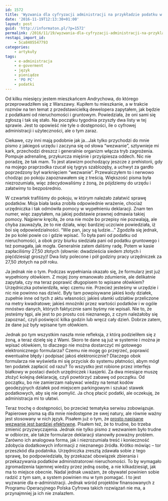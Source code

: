 ```yaml
---
id: 1572
title: 'Wyzwania dla cyfryzacji administracji na przykładzie podatku w wysokości 27,5 złotych'
date: '2016-11-19T12:13:30+01:00'
layout: post
guid: 'http://informaton.pl/?p=1572'
permalink: /2016/11/19/wyzwania-dla-cyfryzacji-administracji-na-przykladzie-podatku-w-wysokosci-275-zlotych/
restapi_import_id:
    - 5ca8405547793
categories:
    - artykuły
tags:
    - e-administracja
    - e-goverment
    - język
    - pieniądze
    - 'PO PC'
    - podatki
---
```


Od kilku miesięcy jestem mieszkańcem Andrychowa, do którego przeprowadziłem się z Warszawy. Kupiłem tu mieszkanie, a w trakcie rozmów na ten temat z przedstawicielką dewelopera zapytałem, jak będzie z podatkami od nieruchomości i gruntowym. Powiedziała, że oni sami się zgłoszą i tak się stało. Na początku tygodnia przyszły dwa listy w tej sprawie. Jest to opowieść nie tyle o dostępności, ile o cyfrowej administracji i użyteczności, ale o tym zaraz.

Ciekawe, czy inni mają podobnie jak ja…Jak tylko przychodzi do mnie pismo z jakiegoś urzędu i zaczyna się od słowa “wezwanie”, sztywnieje mi kark, przechodzi dreszcz i generalnie organizm włącza tryb zagrożenia. Pompuje adrenalinę, przykurcza mięśnie i przyśpiesza oddech. Nic nie poradzę, że tak mam. To jest atawizm pochodzący jeszcze z prehistorii, gdy na mojego praprzodka rzucał się tygrys szablozęby, a uchwyt za gardło poprzedzony był warknięciem “wezwanie”. Przewalczyłem to i nerwowo chodząc po pokoju zapoznawałem się z treścią. Większość pisma była niezrozumiała, więc zdecydowaliśmy z żoną, że pójdziemy do urzędu i załatwimy to bezpośrednio.

W czwartek trafiliśmy do pokoju, w którym należało załatwić sprawę podatków. Moja biała laska zrobiła odpowiednie wrażenie, chociaż urzędniczka i tak odmówiła pomocy w wypełnieniu deklaracji. Znam ten numer, więc zapytałem, na jakiej podstawie prawnej odmawia takiej pomocy. Najpierw kręciła, że ona nie może bo przepisy nie pozwalają, ale chyba zauważyła, że to nie działa, więc bardziej uczciwie powiedziała, iż boi się odpowiedzialności. “Wie pan, jacy są ludzie…” Zgodziła się jednak, że po kolei powie co i gdzie wpisać. To była pani od podatku od nieruchomości, a obok przy biurku siedziała pani od podatku gruntowego i też pomagała, jak mogła. Generalnie zatem daliśmy radę. Potem w kasie zapłaciliśmy 27,50 złotych (słownie: dwadzieścia siedem złotych i pięćdziesiąt groszy)! Dwa listy polecone i pół godziny pracy urzędniczek za 27,50 złotych na pół roku.

Ja jednak nie o tym. Podczas wypełniania okazało się, że formularz jest już wypełniony ołówkiem. Z mojej żony emanowało zdumienie, ale delikatnie zapytała, czy ma teraz poprawić długopisem to wpisane ołówkiem? Urzędniczka potwierdziła, więc czemu nie. Przecież jesteśmy w urzędzie i nic nie powinno nas dziwić. Były tam powpisywane jakieś kody działek, zupełnie inne od tych z aktu własności; jakieś ułamki udziałów przeliczone na metry kwadratowe; jakieś mnożniki przez wartości podatków i w ogóle mnóstwo danych, których faktycznie sami byśmy nie wpisali. Nie to, że jesteśmy tępi, ale jest to po prostu coś nieznanego, z czym należałoby się zapoznać, czyli poświęcić kilka godzin lub wręcz cały dzień. Dobrze zatem, że dane już były wpisane tym ołówkiem.

Jednak po tym wszystkim naszła mnie refleksja, z którą podzieliłem się z żoną, a teraz dzielę się z Wami. Skoro te dane są już w systemie i można je wpisać ołówkiem, to dlaczego nie można dostarczyć mi gotowego elektronicznego formularza? Czemu nie mogę go przejrzeć, poprawić ewentualne błędy i podpisać jakoś elektronicznie? Dlaczego obok formularza nie wyświetla mi się przycisk do systemu płatności, abym mógł ten podatek zapłacić od razu? To wszystko jest robione przez interfejs białkowy w postaci dwóch urzędniczek i kasjerki. Za dwa miesiące muszę złożyć kolejną deklarację, czyli powtórzyć zabawę od początku. Od początku, bo nie zamierzam nabywać wiedzy na temat kodów geodezyjnych działek pod miejscem parkingowym i szukać stawek podatkowych, aby się nie pomylić. Ja chcę płacić podatki, ale oczekuję, że administracja mi to ułatwi.

Teraz trochę o dostępności, bo przecież tematyka serwisu zobowiązuje. Papierowe pisma są dla mnie niedostępne ze swej natury, ale równie ważny jest stosowany w nich język. Pisałem już o tym, że [prosto napisane wezwanie jest bardziej efektywne](http://informaton.pl/artykuly/urzedy-skarbowe-tesstuja-dostepny-jezyk-i-to-z-sukcesem/). Pisałem też, że to trudne, bo trzeba zmienić przyzwyczajenia. Jednak nie tylko pismo z wezwaniem było trudne w odbiorze, ale także formularze deklaracji stanowiły poważny problem. Zarówno ich analogowa forma, jak i niezrozumiała treść i konieczność zdobycia dodatkowych informacji z nieznanego źródła. Krótko mówiąc – tor przeszkód dla podatnika. Urzędniczka zresztą zdawała sobie z tego sprawę, bo podpowiedziała, by przekazać obowiązek zbierania i przekazywania podatków administratorowi nieruchomości. To by wymagało zgromadzenia tajemnej wiedzy przez jedną osobę, a nie kilkadziesiąt, jak ma to miejsce obecnie. Nadal jednak uważam, że obywatel powinien sobie radzić z tym sam, a system powinien mu w tym pomagać. I to jest wyzwanie dla e-administracji. Jednak wśród projektów finansowanych z Programu Operacyjnego Polska Cyfrowa takich rozwiązań nie ma, a przynajmniej ja ich nie znalazłem.
